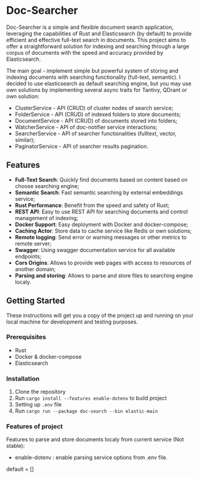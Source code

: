 # Doc-Searcher

Doc-Searcher is a simple and flexible document search application, leveraging the capabilities of Rust and Elasticsearch (by default)
to provide efficient and effective full-text search in documents. This project aims to offer a straightforward solution for
indexing and searching through a large corpus of documents with the speed and accuracy provided by Elasticsearch.

The main goal - implement simple but powerful system of storing and indexing documents with searching functionality (full-text, semantic).
I decided to use elasticsearch as default searching engine, but you may use own solutions by implementing several async traits
for Tantivy, QDrant or own solution:

 - ClusterService   - API (CRUD) of cluster nodes of search service;
 - FolderService    - API (CRUD) of indexed folders to store documents; 
 - DocumentService  - API (CRUD) of documents stored into folders; 
 - WatcherService   - API of doc-notifier service interactions;
 - SearcherService  - API of searcher functionalities (fulltext, vector, similar);
 - PaginatorService - API of searcher results pagination.

## Features

- **Full-Text Search**: Quickly find documents based on content based on choose searching engine;
- **Semantic Search**: Fast semantic searching by external embeddings service;
- **Rust Performance**: Benefit from the speed and safety of Rust;
- **REST API**: Easy to use REST API for searching documents and control management of indexing;
- **Docker Support**: Easy deployment with Docker and docker-compose;
- **Caching Actor**: Store data to cache service like Redis or own solutions;
- **Remote logging**: Send error or warning messages or other metrics to remote server;
- **Swagger**: Using swagger documentation service for all available endpoints;
- **Cors Origins**: Allows to provide web pages with access to resources of another domain;
- **Parsing and storing**: Allows to parse and store files to searching engine localy.

## Getting Started

These instructions will get you a copy of the project up and running on your local machine for development and testing purposes.

### Prerequisites

- Rust
- Docker & docker-compose
- Elasticsearch

### Installation

1. Clone the repository
2. Run `cargo install --features enable-dotenv` to build project
3. Setting up `.env` file
4. Run `cargo run --package doc-search --bin elastic-main`

### Features of project

Features to parse and store documents localy from current service (Not stable):
- enable-dotenv   : enable parsing service options from .env file.

default = []
